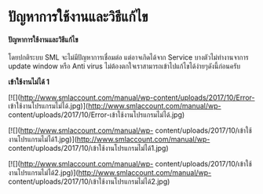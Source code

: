 # ปัญหาการใช้งานและวิธีแก้ไข

#### ปัญหาการใช้งานและวิธีแก้ไข

โดยปกติระบบ SML จะไม่มีปัญหาการเชื่อมต่อ แต่อาจเกิดได้จาก Service
บางตัวไม่ทำงานจาการ update window หรือ Anti virus
ไม่ต้องตกใจเราสามารถเข้าไปแก้ไขได้ง่ายๆดังนี้ก่อนครับ

**เข้าใช้งานไม่ได้ 1**

[![](http://www.smlaccount.com/manual/wp-content/uploads/2017/10/Error-
เข้าใช้งานโปรแกรมไม่ได้.jpg)](http://www.smlaccount.com/manual/wp-
content/uploads/2017/10/Error-เข้าใช้งานโปรแกรมไม่ได้.jpg)

[![](http://www.smlaccount.com/manual/wp-
content/uploads/2017/10/เข้าใช้งานโปรแกรมไม่ได้1.jpg)](http://www.smlaccount.com/manual/wp-
content/uploads/2017/10/เข้าใช้งานโปรแกรมไม่ได้1.jpg)

[![](http://www.smlaccount.com/manual/wp-
content/uploads/2017/10/เข้าใช้งานโปรแกรมไม่ได้2.jpg)](http://www.smlaccount.com/manual/wp-
content/uploads/2017/10/เข้าใช้งานโปรแกรมไม่ได้2.jpg)







